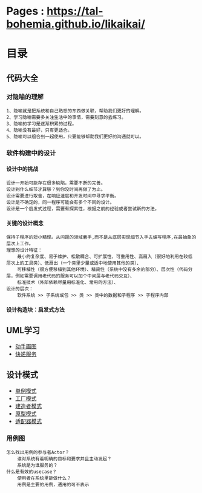 # Pages : https://tal-bohemia.github.io/likaikai/

# 目录
## 代码大全

### 对隐喻的理解
    1、隐喻就是把系统和自己熟悉的东西做关联，帮助我们更好的理解。
    2、学习隐喻需要多关注生活中的事情，需要刻意的去练习。
    3、隐喻的学习是逐渐积累的过程。
    4、隐喻没有最好，只有更适合。
    5、隐喻可以组合到一起使用，只要能够帮助我们更好的沟通就可以。

### 软件构建中的设计

#### 设计中的挑战
    设计一开始可能存在很多缺陷，需要不断的完善。
    设计到什么细节才算够？到你没时间再做了为止。
    设计需要进行取舍，在响应速度和开发时间中寻求平衡。
    设计是不确定的，同一程序可能会有多个不同的设计。
    设计是一个启发式过程，需要有探索性，根据之前的经验或者尝试新的方法。

#### 关键的设计概念
    保持子程序的短小精悍。从问题的领域着手,而不是从底层实现细节入手去编写程序,在最抽象的层次上工作。
    理想的设计特征：
        最小的复杂度、易于维护、松散耦合、可扩展性、可重用性、高扇入（很好地利用在较低层次上的工具类）、低扇出（一个类里少量或适中地使用其他的类）、
        可移植性（很方便移植到其他环境）、精简性（系统中没有多余的部分）、层次性（代码分层，例如需要调用老代码的服务可以加个中间层与老代码交互）、
        标准技术（外部依赖尽量用标准化、常用的方法）、
    设计的层次：
        软件系统 >> 子系统或包 >> 类 >> 类中的数据和子程序 >> 子程序内部

#### 设计构造块：启发式方法
    

## UML学习
* [动手画图](uml/README.md)
* [快递服务](uml/express.md)

## 设计模式
* [单例模式](designPatterns/单例模式/README.md)
* [工厂模式](designPatterns/工厂模式/README.md)
* [建造者模式](designPatterns/建造者模式/README.md)
* [原型模式](designPatterns/原型模式/README.md)
* [适配器模式](designPatterns/适配器模式/README.md)

### 用例图
    怎么找出用例的参与者Actor？
        谁对系统有着明确的目标和要求并且主动发起？
        系统是为谁服务的？
    什么是有效的usecase？
        使用者在系统里能做什么？
        用例是主要的用例，通用的可不表示
    
        
        